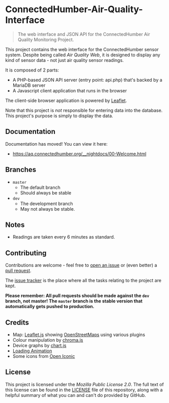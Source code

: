 # ConnectedHumber-Air-Quality-Interface

> The web interface and JSON API for the ConnectedHumber Air Quality Monitoring Project.

This project contains the web interface for the ConnectedHumber sensor system. Despite being called _Air Quality Web_, it is designed to display any kind of sensor data - not just air quality sensor readings.

It is composed of 2 parts:

 - A PHP-based JSON API server (entry point: api.php) that's backed by a MariaDB server
 - A Javascript client application that runs in the browser

The client-side browser application is powered by [Leaflet](https://leafletjs.com/).

Note that this project is _not_ responsible for entering data into the database. This project's purpose is simply to display the data.

## Documentation
Documentation has moved! You can view it here:

 - https://aq.connectedhumber.org/__nightdocs/00-Welcome.html

## Branches
 - `master`
     - The default branch
     - Should always be stable
 - `dev`
     - The development branch
     - May not always be stable.

## Notes
 - Readings are taken every 6 minutes as standard.


## Contributing
Contributions are welcome - feel free to [open an issue](https://github.com/ConnectedHumber/Air-Quality-Web/issues/new) or (even better) a [pull request](https://github.com/ConnectedHumber/Air-Quality-Web/compare).

The [issue tracker](https://github.com/ConnectedHumber/Air-Quality-Web/issues) is the place where all the tasks relating to the project are kept.

**Please remember: All pull requests should be made against the `dev` branch, not master! The `master` branch is the stable version that automatically gets pushed to production.**

## Credits
 - Map: [Leaflet.js](https://leafletjs.com/) showing [OpenStreetMaps](https://www.openstreetmap.org/) using various plugins
 - Colour manipulation by [chroma.js](https://github.com/gka/chroma.js)
 - Device graphs by [chart.js](https://www.chartjs.org)
 - [Loading Animation](https://github.com/SamHerbert/SVG-Loaders)
 - Some icons from [Open Iconic](https://useiconic.com/open)

## License
This project is licensed under the _Mozilla Public License 2.0_. The full text of this license can be found in the [LICENSE](https://github.com/ConnectedHumber/Air-Quality-Web/blob/master/LICENSE) file of this repository, along with a helpful summary of what you can and can't do provided by GitHub.
